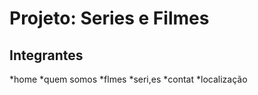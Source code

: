 # Projeto: Series e Filmes

## Integrantes


*home
*quem somos
*flmes
*seri,es
*contat
*localização
